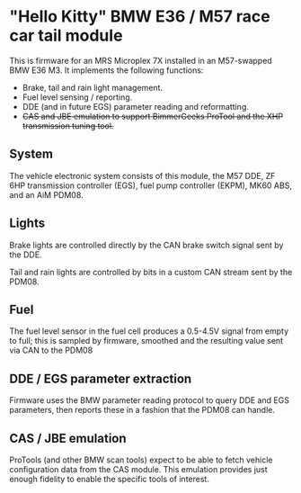 # "Hello Kitty" BMW E36 / M57 race car tail module

This is firmware for an MRS Microplex 7X installed in an M57-swapped BMW E36 M3. It implements the following functions:

 - Brake, tail and rain light management.
 - Fuel level sensing / reporting.
 - DDE (and in future EGS) parameter reading and reformatting.
 - ~~CAS and JBE emulation to support BimmerGeeks ProTool and the XHP transmission tuning tool.~~

## System

The vehicle electronic system consists of this module, the M57 DDE, ZF 6HP transmission controller (EGS), fuel pump controller (EKPM), MK60 ABS, and an AiM PDM08.

## Lights

Brake lights are controlled directly by the CAN brake switch signal sent by the DDE.

Tail and rain lights are controlled by bits in a custom CAN stream sent by the PDM08.

## Fuel

The fuel level sensor in the fuel cell produces a 0.5-4.5V signal from empty to full; this is sampled by firmware, smoothed and the resulting value sent via CAN to the PDM08

## DDE / EGS parameter extraction

Firmware uses the BMW parameter reading protocol to query DDE and EGS parameters, then reports these in a fashion that the PDM08 can handle.

## CAS / JBE emulation

ProTools (and other BMW scan tools) expect to be able to fetch vehicle configuration data from the CAS module. This emulation provides just enough fidelity to enable the specific tools of interest.
